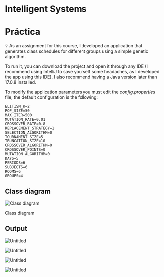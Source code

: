 # Intelligent Systems

# Práctica

<aside>
💡 As an assignment for this course, I developed an application that generates class schedules for different groups using a simple genetic algorithm.

</aside>

To run it, you can download the project and open it through any IDE (I recommend using IntelliJ to save yourself some headaches, as I developed the app using this IDE). I also recommend having a Java version later than 17.0.8 installed.

To modify the application parameters you must edit the *config.properties* file, the default configuration is the following:

```
ELITISM_K=2
POP_SIZE=50
MAX_ITER=500
MUTATION_RATE=0.01
CROSSOVER_RATE=0.8
REPLACEMENT_STRATEGY=1
SELECTION_ALGORITHM=0
TOURNAMENT_SIZE=5
TRUNCATION_SIZE=10
CROSSOVER_ALGORITHM=0
CROSSOVER_POINTS=0
MUTATION_ALGORITHM=0
DAYS=5
PERIODS=6
SUBJECTS=6
ROOMS=6
GROUPS=4
```

## Class diagram

![Class diagram](Intelligent%20Systems%209e0d2fdfdef445c6a37da4226f0d1e60/practica.png)

Class diagram

## Output

![Untitled](Intelligent%20Systems%209e0d2fdfdef445c6a37da4226f0d1e60/Untitled.png)

![Untitled](Intelligent%20Systems%209e0d2fdfdef445c6a37da4226f0d1e60/Untitled%201.png)

![Untitled](Intelligent%20Systems%209e0d2fdfdef445c6a37da4226f0d1e60/Untitled%202.png)

![Untitled](Intelligent%20Systems%209e0d2fdfdef445c6a37da4226f0d1e60/Untitled%203.png)